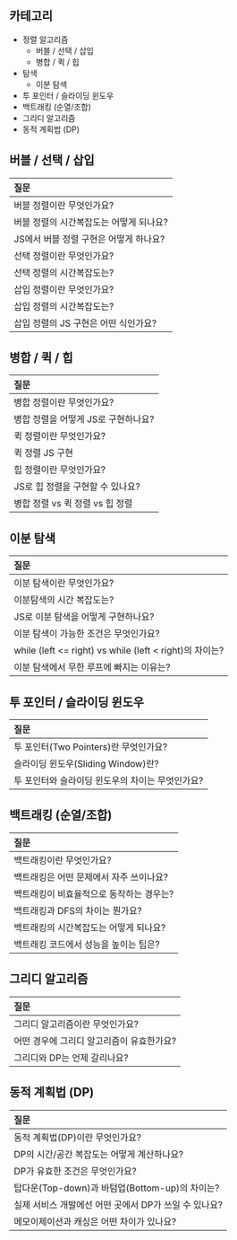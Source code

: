 ## 카테고리

- 정렬 알고리즘
  - 버블 / 선택 / 삽입
  - 병합 / 퀵 / 힙
- 탐색
  - 이분 탐색
- 투 포인터 / 슬라이딩 윈도우
- 백트래킹 (순열/조합)
- 그리디 알고리즘
- 동적 계획법 (DP)

## 버블 / 선택 / 삽입

| 질문                                    |
| :-------------------------------------- |
| 버블 정렬이란 무엇인가요?               |
| 버블 정렬의 시간복잡도는 어떻게 되나요? |
| JS에서 버블 정렬 구현은 어떻게 하나요?  |
| 선택 정렬이란 무엇인가요?               |
| 선택 정렬의 시간복잡도는?               |
| 삽입 정렬이란 무엇인가요?               |
| 삽입 정렬의 시간복잡도는?               |
| 삽입 정렬의 JS 구현은 어떤 식인가요?    |

## 병합 / 퀵 / 힙

| 질문                                |
| :---------------------------------- |
| 병합 정렬이란 무엇인가요?           |
| 병합 정렬을 어떻게 JS로 구현하나요? |
| 퀵 정렬이란 무엇인가요?             |
| 퀵 정렬 JS 구현                     |
| 힙 정렬이란 무엇인가요?             |
| JS로 힙 정렬을 구현할 수 있나요?    |
| 병합 정렬 vs 퀵 정렬 vs 힙 정렬     |

## 이분 탐색

| 질문                                                    |
| :------------------------------------------------------ |
| 이분 탐색이란 무엇인가요?                               |
| 이분탐색의 시간 복잡도는?                               |
| JS로 이분 탐색을 어떻게 구현하나요?                     |
| 이분 탐색이 가능한 조건은 무엇인가요?                   |
| while (left <= right) vs while (left < right)의 차이는? |
| 이분 탐색에서 무한 루프에 빠지는 이유는?                |

## 투 포인터 / 슬라이딩 윈도우

| 질문                                             |
| :----------------------------------------------- |
| 투 포인터(Two Pointers)란 무엇인가요?            |
| 슬라이딩 윈도우(Sliding Window)란?               |
| 투 포인터와 슬라이딩 윈도우의 차이는 무엇인가요? |

## 백트래킹 (순열/조합)

| 질문                                     |
| :--------------------------------------- |
| 백트래킹이란 무엇인가요?                 |
| 백트래킹은 어떤 문제에서 자주 쓰이나요?  |
| 백트래킹이 비효율적으로 동작하는 경우는? |
| 백트래킹과 DFS의 차이는 뭔가요?          |
| 백트래킹의 시간복잡도는 어떻게 되나요?   |
| 백트래킹 코드에서 성능을 높이는 팁은?    |

## 그리디 알고리즘

| 질문                                      |
| :---------------------------------------- |
| 그리디 알고리즘이란 무엇인가요?           |
| 어떤 경우에 그리디 알고리즘이 유효한가요? |
| 그리디와 DP는 언제 갈리나요?              |

## 동적 계획법 (DP)

| 질문                                                  |
| :---------------------------------------------------- |
| 동적 계획법(DP)이란 무엇인가요?                       |
| DP의 시간/공간 복잡도는 어떻게 계산하나요?            |
| DP가 유효한 조건은 무엇인가요?                        |
| 탑다운(Top-down)과 바텀업(Bottom-up)의 차이는?        |
| 실제 서비스 개발에선 어떤 곳에서 DP가 쓰일 수 있나요? |
| 메모이제이션과 캐싱은 어떤 차이가 있나요?             |

